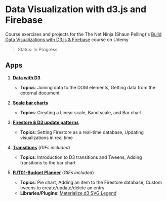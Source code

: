 # Data Visualization with d3.js and Firebase
Course exercises and projects for the The Net Ninja (Shaun Pelling)'s [Build Data Visualizations with D3.js &amp; Firebase](https://www.udemy.com/course/build-data-uis-with-d3-firebase/) course on Udemy
> Status: In Progress

## Apps

1. **[Data with D3](/01-data-with-D3)** 
    - **Topics**: Joining data to the DOM elements, Getting data from the external document
    
2. **[Scale bar charts](/02-scale-bar-charts)**
    - **Topics**: Creating a Linear scale, Band scale, and Bar chart 

3. **[Firestore & D3 update patterns](/03-firestore-and-update-patterns)**
    - **Topics**: Setting Firestore as a real-time database, Updating visualizations in real time
    
4. **[Transitions](/04-transitions)** (*GIFs included*)
    - **Topics**: Introduction to D3 transitions and Tweens, Adding transitions to the bar chart

5. **[PJT01-Budget Planner](/05-budget-planner)** (*GIFs included*)
    - **Topics**: Pie chart, Adding an item to the Firestore database, Custom tweens to create/update/delete an entry 
    - **Libraries/Plugins**: [Materialize](https://materializecss.com/),[d3 SVG Legend](https://d3-legend.susielu.com/) 
